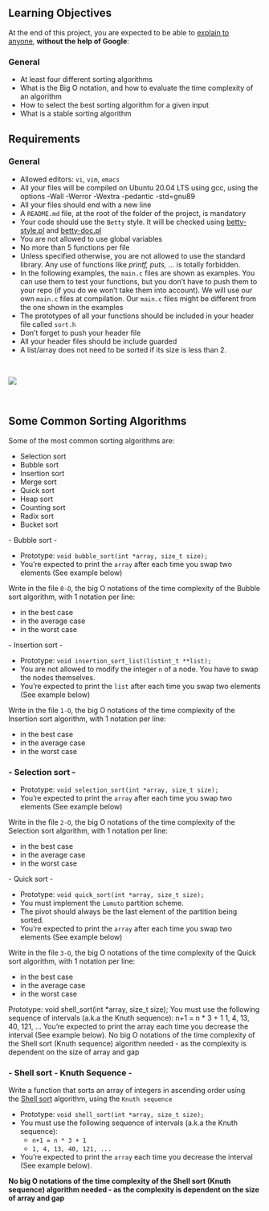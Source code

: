 <h2>Learning Objectives</h2>
<p>At the end of this project, you are expected to be able to&nbsp;<a href="https://intranet.hbtn.io/rltoken/NwGzC3ck-xCcOmVIIbZn9Q" target="_blank" title="explain to anyone">explain to anyone</a>,&nbsp;<strong>without the help of Google</strong>:</p>
<h3>General</h3>
<ul>
    <li>At least four different sorting algorithms</li>
    <li>What is the Big O notation, and how to evaluate the time complexity of an algorithm</li>
    <li>How to select the best sorting algorithm for a given input</li>
    <li>What is a stable sorting algorithm</li>
</ul>
<h2>Requirements</h2>
<h3>General</h3>
<ul>
    <li>Allowed editors:&nbsp;<code>vi</code>,&nbsp;<code>vim</code>,&nbsp;<code>emacs</code></li>
    <li>All your files will be compiled on Ubuntu 20.04 LTS using gcc, using the options -Wall -Werror -Wextra -pedantic -std=gnu89</li>
    <li>All your files should end with a new line</li>
    <li>A&nbsp;<code>README.md</code> file, at the root of the folder of the project, is mandatory</li>
    <li>Your code should use the&nbsp;<code>Betty</code> style. It will be checked using&nbsp;<a href="https://github.com/holbertonschool/Betty/blob/master/betty-style.pl" target="_blank" title="betty-style.pl">betty-style.pl</a> and&nbsp;<a href="https://github.com/holbertonschool/Betty/blob/master/betty-doc.pl" target="_blank" title="betty-doc.pl">betty-doc.pl</a></li>
    <li>You are not allowed to use global variables</li>
    <li>No more than 5 functions per file</li>
    <li>Unless specified otherwise, you are not allowed to use the standard library. Any use of functions like&nbsp;<em>printf, puts, &hellip;</em> is totally forbidden.</li>
    <li>In the following examples, the&nbsp;<code>main.c</code> files are shown as examples. You can use them to test your functions, but you don&rsquo;t have to push them to your repo (if you do we won&rsquo;t take them into account). We will use our own&nbsp;<code>main.c</code> files at compilation. Our&nbsp;<code>main.c</code> files might be different from the one shown in the examples</li>
    <li>The prototypes of all your functions should be included in your header file called&nbsp;<code>sort.h</code></li>
    <li>Don&rsquo;t forget to push your header file</li>
    <li>All your header files should be include guarded</li>
    <li>A list/array does not need to be sorted if its size is less than 2.</li>
</ul>

<p><br></p>
<p><img src="https://res.cloudinary.com/practicaldev/image/fetch/s--Or0wtXdq--/c_imagga_scale,f_auto,fl_progressive,h_500,q_auto,w_1000/https://dev-to-uploads.s3.amazonaws.com/i/nicz3zbgcue7sjw6hrfo.jpg"><br></p>
<p><br></p>
<h2>Some Common Sorting Algorithms</h2>
<p>Some of the most common sorting algorithms are:</p>
<ul>
    <li>Selection sort</li>
    <li>Bubble sort</li>
    <li>Insertion sort</li>
    <li>Merge sort</li>
    <li>Quick sort</li>
    <li>Heap sort</li>
    <li>Counting sort</li>
    <li>Radix sort</li>
    <li>Bucket sort</li>
</ul>
<p> - Bubble sort - </p>
<ul>
    <li>Prototype:&nbsp;<code>void bubble_sort(int *array, size_t size);</code></li>
    <li>You&rsquo;re expected to print the&nbsp;<code>array</code> after each time you swap two elements (See example below)</li>
</ul>
<p>Write in the file&nbsp;<code>0-O</code>, the big O notations of the time complexity of the Bubble sort algorithm, with 1 notation per line:</p>
<ul>
    <li>in the best case</li>
    <li>in the average case</li>
    <li>in the worst case</li>
</ul>
<p>- Insertion sort -</p>
<ul>
    <li>Prototype:&nbsp;<code>void insertion_sort_list(listint_t **list);</code></li>
    <li>You are not allowed to modify the integer&nbsp;<code>n</code> of a node. You have to swap the nodes themselves.</li>
    <li>You&rsquo;re expected to print the&nbsp;<code>list</code> after each time you swap two elements (See example below)</li>
</ul>
<p>Write in the file&nbsp;<code>1-O</code>, the big O notations of the time complexity of the Insertion sort algorithm, with 1 notation per line:</p>
<ul>
    <li>in the best case</li>
    <li>in the average case</li>
    <li>in the worst case</li>
</ul>
<h3>- Selection sort -</h3>
<ul>
    <li>Prototype:&nbsp;<code>void selection_sort(int *array, size_t size);</code></li>
    <li>You&rsquo;re expected to print the&nbsp;<code>array</code> after each time you swap two elements (See example below)</li>
</ul>
<p>Write in the file&nbsp;<code>2-O</code>, the big O notations of the time complexity of the Selection sort algorithm, with 1 notation per line:</p>
<ul>
    <li>in the best case</li>
    <li>in the average case</li>
    <li>in the worst case</li>
</ul>
<p>- Quick sort -</p>
<ul>
    <li>Prototype:&nbsp;<code>void quick_sort(int *array, size_t size);</code></li>
    <li>You must implement the&nbsp;<code>Lomuto</code> partition scheme.</li>
    <li>The pivot should always be the last element of the partition being sorted.</li>
    <li>You&rsquo;re expected to print the&nbsp;<code>array</code> after each time you swap two elements (See example below)</li>
</ul>
<p>Write in the file&nbsp;<code>3-O</code>, the big O notations of the time complexity of the Quick sort algorithm, with 1 notation per line:</p>
<ul>
    <li>in the best case</li>
    <li>in the average case</li>
    <li>in the worst case</li>
</ul>
Prototype: void shell_sort(int *array, size_t size);
You must use the following sequence of intervals (a.k.a the Knuth sequence):
n+1 = n * 3 + 1
1, 4, 13, 40, 121, ...
You’re expected to print the array each time you decrease the interval (See example below).
No big O notations of the time complexity of the Shell sort (Knuth sequence) algorithm needed - as the complexity is dependent on the size of array and gap
<h3>- Shell sort - Knuth Sequence -&nbsp;</h3>
<p>Write a function that sorts an array of integers in ascending order using the&nbsp;<a href="https://intranet.hbtn.io/rltoken/n1R5L9_ySu3ZE7JqIqIM0Q" target="_blank" title="Shell sort">Shell sort</a> algorithm, using the&nbsp;<code>Knuth sequence</code></p>
<ul>
    <li>Prototype:&nbsp;<code>void shell_sort(int *array, size_t size);</code></li>
    <li>You must use the following sequence of intervals (a.k.a the Knuth sequence):<ul>
            <li><code>n+1 = n * 3 + 1</code></li>
            <li><code>1, 4, 13, 40, 121, ...</code></li>
        </ul>
    </li>
    <li>You&rsquo;re expected to print the&nbsp;<code>array</code> each time you decrease the interval (See example below).</li>
</ul>
<p><strong>No big O notations of the time complexity of the Shell sort (Knuth sequence) algorithm needed - as the complexity is dependent on the size of array and gap</strong></p>
